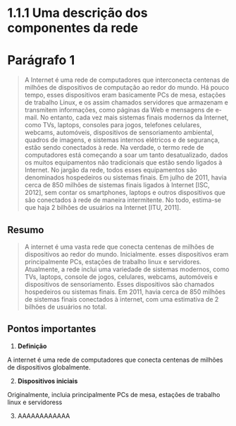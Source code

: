 # 1.1.1 Uma descrição dos componentes da rede

# Parágrafo 1

> A Internet é uma rede de computadores que interconecta centenas de milhões de dispositivos de computação
ao redor do mundo. Há pouco tempo, esses dispositivos eram basicamente PCs de mesa, estações de trabalho
Linux, e os assim chamados servidores que armazenam e transmitem informações, como páginas da Web
e mensagens de e-mail. No entanto, cada vez mais sistemas finais modernos da Internet, como TVs, laptops,
consoles para jogos, telefones celulares, webcams, automóveis, dispositivos de sensoriamento ambiental, quadros
de imagens, e sistemas internos elétricos e de segurança, estão sendo conectados à rede. Na verdade, o termo rede
de computadores está começando a soar um tanto desatualizado, dados os muitos equipamentos não tradicionais
que estão sendo ligados à Internet. No jargão da rede, todos esses equipamentos são denominados hospedeiros
ou sistemas finais. Em julho de 2011, havia cerca de 850 milhões de sistemas finais ligados à Internet [ISC, 2012],
sem contar os smartphones, laptops e outros dispositivos que são conectados à rede de maneira intermitente. No
todo, estima-se que haja 2 bilhões de usuários na Internet [ITU, 2011].

## Resumo

> A internet é uma vasta rede que conecta centenas de milhões de dispositivos ao redor do mundo. Inicialmente. esses dispositivos eram principalmente PCs, estações de trabalho linux e servidores. Atualmente, a rede inclui uma variedade de sistemas modernos, como TVs, laptops, console de jogos, celulares, webcams, automóveis e dispositivos de sensoriamento. Esses dispositivos são chamados hospedeiros ou sistemas finais. Em 2011, havia cerca de 850 milhões de sistemas finais conectados à internet, com uma estimativa de 2 bilhões de usuários no total.

## Pontos importantes

1. **Definição**

A internet é uma rede de computadores que conecta centenas de milhões de dispositivos globalmente.

2. **Dispositivos iniciais**
   
Originalmente, incluia principalmente PCs de mesa, estações de trabalho linux e servidoress   

3. AAAAAAAAAAAA